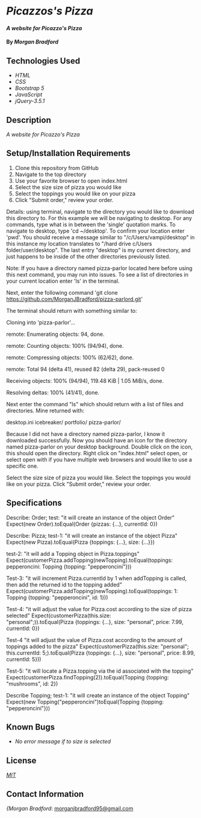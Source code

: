 # _Picazzos's Pizza_

#### _A website for Picazzo's Pizza_

#### By _**Morgan Bradford**_

## Technologies Used

* _HTML_
* _CSS_
* _Bootstrap 5_
* _JavaScript_
* _jQuery-3.5.1_

## Description

_A website for Picazzo's Pizza_

## Setup/Installation Requirements

1. Clone this repository from GitHub
2. Navigate to the top directory
2. Use your favorite browser to open index.html
3. Select the size size of pizza you would like
4. Select the toppings you would like on your pizza
5. Click "Submit order," review your order.

Details: using terminal, navigate to the directory you would like to download this directory to. For this example we will be navigating to desktop. For any commands, type what is in between the 'single' quotation marks. To navigate to desktop, type 'cd ~/desktop'. To confirm your location enter 'pwd'. You should receive a message similar to "/c/Users/vampi/desktop" in this instance my location translates to "/hard drive c/Users folder/user/desktop". The last entry "desktop" is my current directory, and just happens to be inside of the other directories previously listed.

Note: If you have a directory named pizza-parlor located here before using this next command, you may run into issues. To see a list of directories in your current location enter 'ls' in the terminal.

Next, enter the following command 'git clone https://github.com/MorganJBradford/pizza-parlord.git'

The terminal should return with something similar to:

Cloning into 'pizza-parlor'...

remote: Enumerating objects: 94, done.

remote: Counting objects: 100% (94/94), done.

remote: Compressing objects: 100% (62/62), done.

remote: Total 94 (delta 41), reused 82 (delta 29), pack-reused 0

Receiving objects: 100% (94/94), 119.48 KiB | 1.05 MiB/s, done.

Resolving deltas: 100% (41/41), done.

Next enter the command "ls" which should return with a list of files and directories. Mine returned with:

desktop.ini icebreaker/ portfolio/ pizza-parlor/

Because I did not have a directory named pizza-parlor, I know it downloaded successfully. Now you should have an icon for the directory named pizza-parlor on your desktop background. Double click on the icon, this should open the directory. Right click on "index.html" select open, or select open with if you have multiple web browsers and would like to use a specific one.

 Select the size size of pizza you would like. Select the toppings you would like on your pizza. Click "Submit order," review your order.

## Specifications

Describe: Order;
test: "it will create an instance of the object Order"
Expect(new Order).toEqual(Order {pizzas: {…}, currentId: 0})

Describe: Pizza;
test-1: "it will create an instance of the object Pizza"
Expect(new Pizza).toEqual(Pizza {toppings: {...}, size: {...}})

test-2: "it will add a Topping object in Pizza.toppings"
Expect(customerPizza.addTopping(newTopping).toEqual(toppings:
pepperoncini: Topping {topping: "pepperoncini"}))

Test-3: "it will increment Pizza.currentId by 1 when addTopping is called, then add the returned id to the topping added"
Expect(customerPizza.addTopping(newTopping).toEqual(toppings:
1: Topping {topping: "pepperoncini", id: 1}))

Test-4: "it will adjust the value for Pizza.cost according to the size of pizza selected"
Expect(customerPizza(this.size: "personal";)).toEqual(Pizza {toppings: {…}, size: "personal", price: 7.99, currentId: 0})

Test-4 "it will adjust the value of Pizza.cost according to the amount of toppings added to the pizza"
Expect(customerPizza(this.size: "personal"; this.currentId: 5;).toEqual(Pizza {toppings: {…}, size: "personal", price: 8.99, currentId: 5}))

Test-5: "it will locate a Pizza.topping via the id associated with the topping"
Expect(customerPizza.findTopping(2)).toEqual(Topping {topping: "mushrooms", id: 2})

Describe Topping;
test-1: "it will create an instance of the object Topping"
Expect(new Topping("pepperoncini")toEqual(Topping {topping: "pepperoncini"}))

## Known Bugs

* _No error message if to size is selected_

## License

_[MIT](LICENSE.txt)_

## Contact Information

_{Morgan Bradford_: morganjbradford95@gmail.com